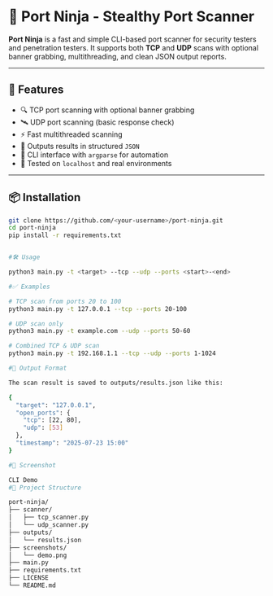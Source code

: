 # 🥷 Port Ninja - Stealthy Port Scanner

**Port Ninja** is a fast and simple CLI-based port scanner for security testers and penetration testers. It supports both **TCP** and **UDP** scans with optional banner grabbing, multithreading, and clean JSON output reports.

---

## 🚀 Features

- 🔍 TCP port scanning with optional banner grabbing  
- 🛰️ UDP port scanning (basic response check)  
- ⚡ Fast multithreaded scanning  
- 📁 Outputs results in structured `JSON`  
- 🎯 CLI interface with `argparse` for automation  
- 🧪 Tested on `localhost` and real environments

---

## 📦 Installation

```bash
git clone https://github.com/<your-username>/port-ninja.git
cd port-ninja
pip install -r requirements.txt


#🛠 Usage

python3 main.py -t <target> --tcp --udp --ports <start>-<end>

#✅ Examples

# TCP scan from ports 20 to 100
python3 main.py -t 127.0.0.1 --tcp --ports 20-100

# UDP scan only
python3 main.py -t example.com --udp --ports 50-60

# Combined TCP & UDP scan
python3 main.py -t 192.168.1.1 --tcp --udp --ports 1-1024

#📁 Output Format

The scan result is saved to outputs/results.json like this:

{
  "target": "127.0.0.1",
  "open_ports": {
    "tcp": [22, 80],
    "udp": [53]
  },
  "timestamp": "2025-07-23 15:00"
}

#📸 Screenshot

CLI Demo
#🧱 Project Structure

port-ninja/
├── scanner/
│   ├── tcp_scanner.py
│   └── udp_scanner.py
├── outputs/
│   └── results.json
├── screenshots/
│   └── demo.png
├── main.py
├── requirements.txt
├── LICENSE
└── README.md


